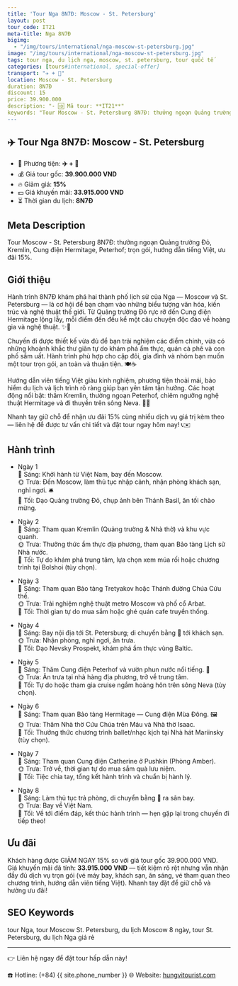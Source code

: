 ```yaml
---
title: 'Tour Nga 8N7Đ: Moscow - St. Petersburg'
layout: post
tour_code: IT21
meta-title: Nga 8N7Đ
bigimg:
  - "/img/tours/international/nga-moscow-st-petersburg.jpg"
image: "/img/tours/international/nga-moscow-st-petersburg.jpg"
tags: tour nga, du lịch nga, moscow, st. petersburg, tour quốc tế
categories: [tours#international, special-offer]
transport: "✈️ + 🚌"
location: Moscow - St. Petersburg
duration: 8N7Đ
discount: 15
price: 39.900.000
description: "- 🆔 Mã tour: **IT21**"
keywords: "Tour Moscow - St. Petersburg 8N7Đ: thưởng ngoạn Quảng trường Đỏ, Kremlin, Cung điện Hermitage, Peterhof; trọn gói, hướng dẫn tiếng Việt, ưu đãi 15%."
---
```


## ✈️ Tour Nga 8N7Đ: Moscow - St. Petersburg



- 🚗 Phương tiện: **✈️ + 🚌**
- 💰 Giá tour gốc: **39.900.000 VND**
- 🔥 Giảm giá: **15%**
- 💵 Giá khuyến mãi: **33.915.000 VND**
- ⏳ Thời gian du lịch: **8N7Đ**

## Meta Description
Tour Moscow - St. Petersburg 8N7Đ: thưởng ngoạn Quảng trường Đỏ, Kremlin, Cung điện Hermitage, Peterhof; trọn gói, hướng dẫn tiếng Việt, ưu đãi 15%.

## Giới thiệu
Hành trình 8N7Đ khám phá hai thành phố lịch sử của Nga — Moscow và St. Petersburg — là cơ hội để bạn chạm vào những biểu tượng văn hóa, kiến trúc và nghệ thuật thế giới. Từ Quảng trường Đỏ rực rỡ đến Cung điện Hermitage lộng lẫy, mỗi điểm đến đều kể một câu chuyện độc đáo về hoàng gia và nghệ thuật. ✨🏰

Chuyến đi được thiết kế vừa đủ để bạn trải nghiệm các điểm chính, vừa có những khoảnh khắc thư giãn tự do khám phá ẩm thực, quán cà phê và con phố sầm uất. Hành trình phù hợp cho cặp đôi, gia đình và nhóm bạn muốn một tour trọn gói, an toàn và thuận tiện. 🍽️☕️

Hướng dẫn viên tiếng Việt giàu kinh nghiệm, phương tiện thoải mái, bảo hiểm du lịch và lịch trình rõ ràng giúp bạn yên tâm tận hưởng. Các hoạt động nổi bật: thăm Kremlin, thưởng ngoạn Peterhof, chiêm ngưỡng nghệ thuật Hermitage và đi thuyền trên sông Neva. 🚤🎨

Nhanh tay giữ chỗ để nhận ưu đãi 15% cùng nhiều dịch vụ giá trị kèm theo — liên hệ để được tư vấn chi tiết và đặt tour ngay hôm nay! 📞✉️

## Hành trình
- Ngày 1  
  🌅 Sáng: Khởi hành từ Việt Nam, bay đến Moscow.  
  🌞 Trưa: Đến Moscow, làm thủ tục nhập cảnh, nhận phòng khách sạn, nghỉ ngơi. 🛎️  
  🌙 Tối: Dạo Quảng trường Đỏ, chụp ảnh bên Thánh Basil, ăn tối chào mừng.

- Ngày 2  
  🌅 Sáng: Tham quan Kremlin (Quảng trường & Nhà thờ) và khu vực quanh.  
  🌞 Trưa: Thưởng thức ẩm thực địa phương, tham quan Bảo tàng Lịch sử Nhà nước.  
  🌙 Tối: Tự do khám phá trung tâm, lựa chọn xem múa rối hoặc chương trình tại Bolshoi (tùy chọn).

- Ngày 3  
  🌅 Sáng: Tham quan Bảo tàng Tretyakov hoặc Thánh đường Chúa Cứu thế.  
  🌞 Trưa: Trải nghiệm nghệ thuật metro Moscow và phố cổ Arbat.  
  🌙 Tối: Thời gian tự do mua sắm hoặc ghé quán cafe truyền thống.

- Ngày 4  
  🌅 Sáng: Bay nội địa tới St. Petersburg; di chuyển bằng 🚌 tới khách sạn.  
  🌞 Trưa: Nhận phòng, nghỉ ngơi, ăn trưa.  
  🌙 Tối: Dạo Nevsky Prospekt, khám phá ẩm thực vùng Baltic.

- Ngày 5  
  🌅 Sáng: Thăm Cung điện Peterhof và vườn phun nước nổi tiếng. 🌊  
  🌞 Trưa: Ăn trưa tại nhà hàng địa phương, trở về trung tâm.  
  🌙 Tối: Tự do hoặc tham gia cruise ngắm hoàng hôn trên sông Neva (tùy chọn).

- Ngày 6  
  🌅 Sáng: Tham quan Bảo tàng Hermitage — Cung điện Mùa Đông. 🖼️  
  🌞 Trưa: Thăm Nhà thờ Cứu Chúa trên Máu và Nhà thờ Isaac.  
  🌙 Tối: Thưởng thức chương trình ballet/nhạc kịch tại Nhà hát Mariinsky (tùy chọn).

- Ngày 7  
  🌅 Sáng: Tham quan Cung điện Catherine ở Pushkin (Phòng Amber).  
  🌞 Trưa: Trở về, thời gian tự do mua sắm quà lưu niệm.  
  🌙 Tối: Tiệc chia tay, tổng kết hành trình và chuẩn bị hành lý.

- Ngày 8  
  🌅 Sáng: Làm thủ tục trả phòng, di chuyển bằng 🚌 ra sân bay.  
  🌞 Trưa: Bay về Việt Nam.  
  🌙 Tối: Về tới điểm đáp, kết thúc hành trình — hẹn gặp lại trong chuyến đi tiếp theo!

## Ưu đãi
Khách hàng được GIẢM NGAY 15% so với giá tour gốc 39.900.000 VND.  
Giá khuyến mãi đã tính: **33.915.000 VND** — tiết kiệm rõ rệt nhưng vẫn nhận đầy đủ dịch vụ trọn gói (vé máy bay, khách sạn, ăn sáng, vé tham quan theo chương trình, hướng dẫn viên tiếng Việt). Nhanh tay đặt để giữ chỗ và hưởng ưu đãi!

## SEO Keywords
tour Nga, tour Moscow St. Petersburg, du lịch Moscow 8 ngày, tour St. Petersburg, du lịch Nga giá rẻ

---

👉 Liên hệ ngay để đặt tour hấp dẫn này!

☎️ Hotline: (+84) {{ site.phone_number }}
🌐 Website: [hungvitourist.com](https://hungvitourist.com)

